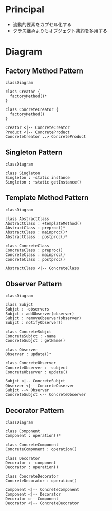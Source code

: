 # Principal

- 流動的要素をカプセル化する
- クラス継承よりもオブジェクト集約を多用する

# Diagram

## Factory Method Pattern

```mermaid
classDiagram

class Creator {
  factoryMethod()*
}

class ConcreteCreator {
  factoryMethod()
}

Creator <|-- ConcreteCreator
Product <|-- ConcreteProduct
ConcreteCreator ..> ConcreteProduct
```

## Singleton Pattern

```mermaid
classDiagram

class Singleton
Singleton : -static instance
Singleton : +static getInstance()
```

## Template Method Pattern

```mermaid
classDiagram

class AbstractClass
AbstractClass : +templateMethod()
AbstractClass : preproc()*
AbstractClass : mainproc()*
AbstractClass : postproc()*

class ConcreteClass
ConcreteClass : preproc()
ConcreteClass : mainproc()
ConcreteClass : postproc()

AbstractClass <|-- ConcreteClass
```

## Observer Pattern

```mermaid
classDiagram

class Subjct
Subjct : -observers
Subjct : addObserver(observer)
Subjct : removeObserver(observer)
Subjct : notifyObserver()

class ConcreteSubjct
ConcreteSubjct : -name
ConcreteSubjct : getName()

class Observer
Observer : update()*

class ConcreteObserver
ConcreteObserver : -subject
ConcreteObserver : update()

Subjct <|-- ConcreteSubjct
Observer <|-- ConcreteObserver
Subjct --> Observer
ConcreteSubjct <-- ConcreteObserver
```

## Decorator Pattern

```mermaid
classDiagram

class Component
Component : operation()*

class ConcreteComponent
ConcreteComponent : operation()

class Decorator
Decorator : -component
Decorator : operation()

class ConcreteDecorator
ConcreteDecorator : operation()

Component <|-- ConcreteComponent
Component <|-- Decorator
Decorator o-- Component
Decorator <|-- ConcreteDecorator
```
